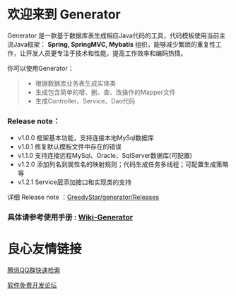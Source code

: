 
# 欢迎来到 Generator

Generator 是一款基于数据库表生成相应Java代码的工具，代码模板使用当前主流Java框架： **Spring, SpringMVC, Mybatis** 组织，能够减少繁琐的重复性工作，让开发人员更专注于技术和性能，提高工作效率和编码热情。

你可以使用Generator：
> * 根据数据库业务表生成实体类
> * 生成包含简单的增、删、查、改操作的Mapper文件
> * 生成Controller、Service、Dao代码

### Release note：
* v1.0.0 框架基本功能，支持连接本地MySql数据库
* v1.0.1 修复默认模板文件中存在的错误
* v1.1.0 支持连接远程MySql、Oracle、SqlServer数据库(可配置)
* v1.2.0 添加列名到属性名的映射规则；代码生成任务多线程；可配置生成策略等
* v1.2.1 Service层添加接口和实现类的支持

详细 Release note ：[GreedyStar/generator/Releases](https://github.com/GreedyStar/generator/releases)

### 具体请参考使用手册 : [Wiki-Generator](https://github.com/GreedyStar/generator/wiki)


 # 良心友情链接

[腾讯QQ群快速检索](http://u.720life.cn/s/8cf73f7c)

[软件免费开发论坛](http://u.720life.cn/s/bbb01dc0)